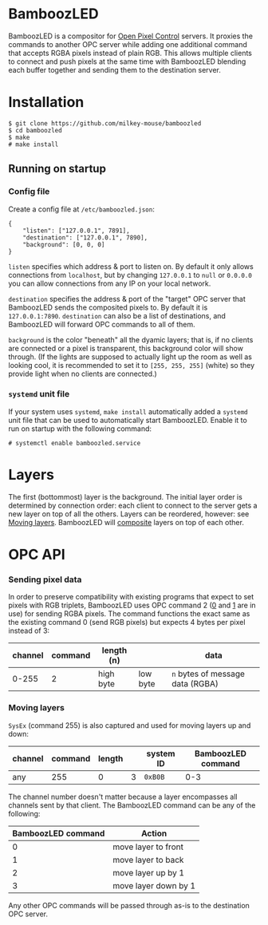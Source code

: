 # BamboozLED

BamboozLED is a compositor for [Open Pixel Control](http://openpixelcontrol.org/) servers. It proxies the commands to another OPC server while adding one additional command that accepts RGBA pixels instead of plain RGB. This allows multiple clients to connect and push pixels at the same time with BamboozLED blending each buffer together and sending them to the destination server.

# Installation

    $ git clone https://github.com/milkey-mouse/bamboozled
    $ cd bamboozled
    $ make
    # make install

## Running on startup

### Config file

Create a config file at `/etc/bamboozled.json`:

    {
        "listen": ["127.0.0.1", 7891],
        "destination": ["127.0.0.1", 7890],
        "background": [0, 0, 0]
    }

`listen` specifies which address & port to listen on. By default it only allows connections from `localhost`, but by changing `127.0.0.1` to `null` or `0.0.0.0` you can allow connections from any IP on your local network.

`destination` specifies the address & port of the "target" OPC server that BamboozLED sends the composited pixels to. By default it is `127.0.0.1:7890`. `destination` can also be a list of destinations, and BamboozLED will forward OPC commands to all of them.

`background` is the color "beneath" all the dyamic layers; that is, if no clients are connected or a pixel is transparent, this background color will show through. (If the lights are supposed to actually light up the room as well as looking cool, it is recommended to set it to `[255, 255, 255]` (white) so they provide light when no clients are connected.)

### `systemd` unit file

If your system uses `systemd`, `make install` automatically added a `systemd` unit file that can be used to automatically start BamboozLED. Enable it to run on startup with the following command:

    # systemctl enable bamboozled.service

# Layers

The first (bottommost) layer is the background. The initial layer order is determined by connection order: each client to connect to the server gets a new layer on top of all the others. Layers can be reordered, however: see [Moving layers](#moving-layers). BamboozLED will [composite](https://en.wikipedia.org/wiki/Alpha_compositing) layers on top of each other.

# OPC API

### Sending pixel data

In order to preserve compatibility with existing programs that expect to set pixels with RGB triplets, BamboozLED uses OPC command 2 ([0](http://openpixelcontrol.org) and [1](https://github.com/zestyping/openpixelcontrol/issues/40) are in use) for sending RGBA pixels. The command functions the exact same as the existing command 0 (send RGB pixels) but expects 4 bytes per pixel instead of 3:

| channel | command | length (n) |          | data                             |
|---------|---------|------------|----------|----------------------------------|
| 0-255   | 2       | high byte  | low byte | `n` bytes of message data (RGBA) |

### Moving layers

`SysEx` (command 255) is also captured and used for moving layers up and down:

| channel | command | length |   | system ID | BamboozLED command |
|---------|---------|--------|---|-----------|--------------------|
| any     | 255     | 0      | 3 | `0xB0B`   | 0-3                |

The channel number doesn't matter because a layer encompasses all channels sent by that client. The BamboozLED command can be any of the following:

| BamboozLED command | Action               |
| -------------------|----------------------|
| 0                  | move layer to front  |
| 1                  | move layer to back   |
| 2                  | move layer up by 1   |
| 3                  | move layer down by 1 |

Any other OPC commands will be passed through as-is to the destination OPC server.
